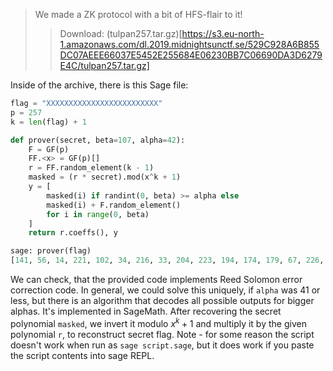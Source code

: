 > We made a ZK protocol with a bit of HFS-flair to it!
> > Download: (tulpan257.tar.gz)[https://s3.eu-north-1.amazonaws.com/dl.2019.midnightsunctf.se/529C928A6B855DC07AEEE66037E5452E255684E06230BB7C06690DA3D6279E4C/tulpan257.tar.gz]

Inside of the archive, there is this Sage file:
```python
flag = "XXXXXXXXXXXXXXXXXXXXXXXXX"
p = 257
k = len(flag) + 1

def prover(secret, beta=107, alpha=42):
    F = GF(p)
    FF.<x> = GF(p)[]
    r = FF.random_element(k - 1)
    masked = (r * secret).mod(x^k + 1)
    y = [
        masked(i) if randint(0, beta) >= alpha else
        masked(i) + F.random_element()
        for i in range(0, beta)
    ]
    return r.coeffs(), y

sage: prover(flag)
[141, 56, 14, 221, 102, 34, 216, 33, 204, 223, 194, 174, 179, 67, 226, 101, 79, 236, 214, 198, 129, 11, 52, 148, 180, 49] [138, 229, 245, 162, 184, 116, 195, 143, 68, 1, 94, 35, 73, 202, 113, 235, 46, 97, 100, 148, 191, 102, 60, 118, 230, 256, 9, 175, 203, 136, 232, 82, 242, 236, 37, 201, 37, 116, 149, 90, 240, 200, 100, 179, 154, 69, 243, 43, 186, 167, 94, 99, 158, 149, 218, 137, 87, 178, 187, 195, 59, 191, 194, 198, 247, 230, 110, 222, 117, 164, 218, 228, 242, 182, 165, 174, 149, 150, 120, 202, 94, 148, 206, 69, 12, 178, 239, 160, 7, 235, 153, 187, 251, 83, 213, 179, 242, 215, 83, 88, 1, 108, 32, 138, 180, 102, 34]
```


We can check, that the provided code implements Reed Solomon error correction
code. In general, we could solve this uniquely, if `alpha` was 41 or less, but
there is an algorithm that decodes all possible outputs for bigger alphas. It's
implemented in SageMath. After recovering the secret polynomial `masked`, we
invert it modulo $x^k+1$ and multiply it by the given polynomial `r`, to
reconstruct secret flag. Note - for some reason the script doesn't work when run
as `sage script.sage`, but it does work if you paste the script contents into
sage REPL.
